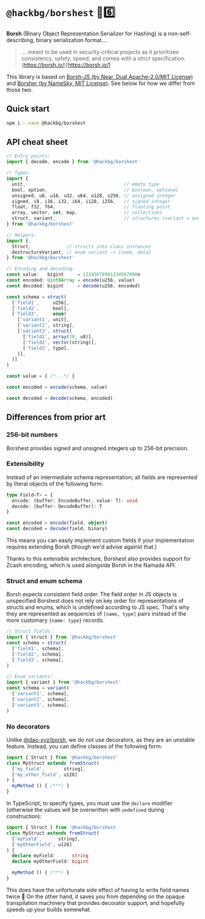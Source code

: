 # `@hackbg/borshest` 🌲6️⃣

**Borsh** (Binary Object Representation Serializer for Hashing) is a
non-self-describing, binary serialization format....

> ... meant to be used in security-critical projects as it prioritizes consistency, safety, speed;
> and comes with a strict specification. (https://borsh.io/)[https://borsh.io/]

This library is based on [Borsh-JS (by Near, Dual Apache-2.0/MIT License)](https://github.com/near/borsh-js)
and [Borsher (by NameSky, MIT License)](https://github.com/nameskyteam/borsher).
See below for how we differ from those two.

## Quick start

```sh
npm i --save @hackbg/borshest
```

## API cheat sheet

```javascript
// Entry points:
import { decode, encode } from '@hackbg/borshest'

// Types:
import {
  unit,                                    // empty type
  bool, option,                            // boolean, optional
  unsigned, u8, u16, u32, u64, u128, u256, // unsigned integer
  signed, i8, i16, i32, i64, i128, i256,   // signed integer
  float, f32, f64,                         // floating point
  array, vector, set, map,                 // collections
  struct, variant,                         // structures (variant = enum)
} from '@hackbg/borshest'

// Helpers:
import {
  Struct,             // structs into class instances
  destructureVariant, // enum variant -> [name, data]
} from '@hackbg/borshest'

// Encoding and decoding:
const value:   bigint     = 12345678901234567890n
const encoded: Uint8Array = encode(u256, value)
const decoded: bigint     = decode(u256, encoded)

const schema = struct(
  ['field1',     u256],
  ['field2',     bool],
  ['field3',     enum(
    ['variant1', unit],
    ['variant2', string],
    ['variant3', struct(
      ['field1', array(20, u8)],
      ['field2', vector(string)],
      ['field3', type],
    )],
  )]
)

const value = { /*...*/ }

const encoded = encode(schema, value)

const decoded = decode(schema, encoded)
```

## Differences from prior art

### 256-bit numbers

Borshest provides signed and unsigned integers up to 256-bit precision.

### Extensibility

Instead of an intermediate schema representation;
all fields are represented by literal objects of the following form:

```typescript
type Field<T> = {
  encode: (buffer: EncodeBuffer, value: T): void
  decode: (buffer: DecodeBuffer): T
}
```

```typescript
const encoded = encode(field, object)
const decoded = decode(field, binary)
```

This means you can easily implement custom fields if your implementation requires extending Borsh
(though we'd advise against that.)

Thanks to this extensible architecture, Borshest also provides support for Zcash encoding,
which is used alongside Borsh in the Namada API.

### Struct and enum schema

Borsh expects consistent field order. The field order in JS objects is unspecified
Borshest does not rely on key order for representations of structs and enums,
which is undefined according to JS spec. That's why they are represented as
sequences of `[name, type]` pairs instead of the more customary `{name: type}` records.

```javascript
// Struct fields:
import { struct } from '@hackbg/borshest'
const schema = struct(
  ['field1', schema],
  ['field2', schema],
  ['field3', schema],
)

// Enum variants:
import { variant } from '@hackbg/borshest'
const schema = variant(
  ['variant1', schema],
  ['variant2', schema],
  ['variant3', schema],
)
```

### No decorators

Unlike [@dao-xyz/borsh](https://www.npmjs.com/package/@dao-xyz/borsh),
we do not use decorators, as they are an unstable feature.
Instead, you can define classes of the following form:

```javascript
import { Struct } from '@hackbg/borshest'
class MyStruct extends fromStruct(
  ['my_field',       string],
  ['my_other_field', u128]
) {
  myMethod () { /***/ }
}
```

In TypeScript, to specify types, you must use the `declare` modifier
(otherwise the values will be overwritten with `undefined` during construction):

```typescript
import { Struct } from '@hackbg/borshest
class MyStruct extends fromStruct(
  ['myField',      string],
  ['myOtherField', u128]
) {
  declare myField:      string
  declare myOtherField: bigint

  myMethod () { /***/ }
}
```

This does have the unfortunate side effect of having to write field names twice 🤷
On the other hand, it saves you from depending on the opaque transpilation machinery
that provides decorator support, and hopefully speeds up your builds somewhat.
